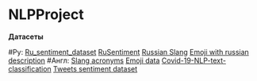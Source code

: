 # NLPProject

**Датасеты**

#Ру:
        [Ru_sentiment_dataset](https://huggingface.co/datasets/MonoHime/ru_sentiment_dataset/)
        [RuSentiment](https://kaggle.com/datasets/1c4778e93b4200c98a8c41bfed93b73d95d370c6dd39ddecceed31cbefc6a3d9/)
        [Russian Slang](https://kaggle.com/datasets/1894b76e50e43d5c4a52cef6637c72195134589da7f9e45627f330e082470ab2/)
        [Emoji with russian description](https://kaggle.com/datasets/29aa45bcde231806d22cebfcd6909bbee0f9a236c2a628afa4f427da02d8b6a9/)
#Англ:
        [Slang acronyms](https://www.kaggle.com/datasets/gowrishankarp/chat-slang-abbreviations-acronyms)
        [Emoji data](https://www.kaggle.com/datasets/eliasdabbas/emoji-data-descriptions-codepoints)
        [Covid-19-NLP-text-classification](https://www.kaggle.com/datasets/datatattle/covid-19-nlp-text-classification)
        [Tweets sentiment dataset](https://www.kaggle.com/datasets/yasserh/twitter-tweets-sentiment-dataset)
